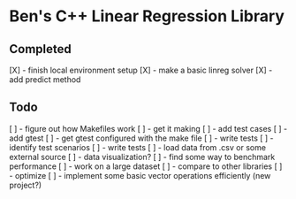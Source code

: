 # Ben's C++ Linear Regression Library

## Completed
[X] - finish local environment setup
[X] - make a basic linreg solver
[X] - add predict method

## Todo
[ ] - figure out how Makefiles work
    [ ] - get it making
[ ] - add test cases
    [ ] - add gtest
        [ ] - get gtest configured with the make file
    [ ] - write tests
    [ ] - identify test scenarios
    [ ] - write tests
[ ] - load data from .csv or some external source
[ ] - data visualization?
[ ] - find some way to benchmark performance
    [ ] - work on a large dataset
    [ ] - compare to other libraries
    [ ] - optimize
[ ] - implement some basic vector operations efficiently (new project?)